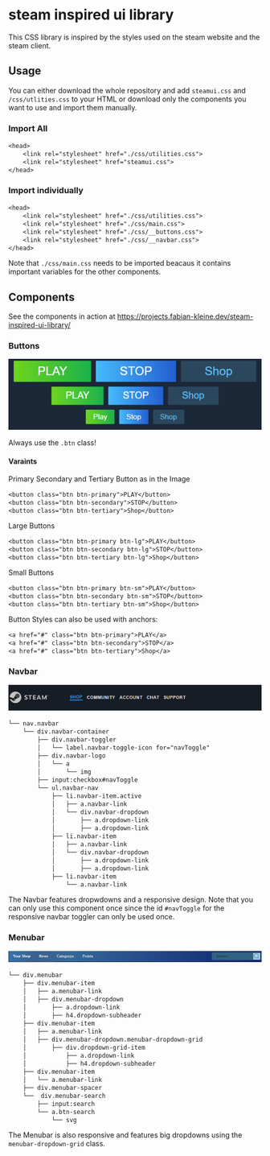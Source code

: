 # steam inspired ui library

This CSS library is inspired by the styles used on the steam website and the steam client.

## Usage

You can either download the whole repository and add `steamui.css` and `/css/utlities.css` to your HTML or download only the components you want to use and import them manually.

### Import All

```
<head>
    <link rel="stylesheet" href="./css/utilities.css">
    <link rel="stylesheet" href="steamui.css">
</head>
```

### Import individually

```
<head>
    <link rel="stylesheet" href="./css/utilities.css">
    <link rel="stylesheet" href="./css/main.css">
    <link rel="stylesheet" href="./css/__buttons.css">
    <link rel="stylesheet" href="./css/__navbar.css">
</head>
```
Note that `./css/main.css` needs to be imported beacaus it contains important variables for the other components.

## Components
See the components in action at https://projects.fabian-kleine.dev/steam-inspired-ui-library/
### Buttons

<img src="./screenshots/Buttons.PNG" >

Always use the `.btn` class!

#### Varaints

Primary Secondary and Tertiary Button as in the Image

```
<button class="btn btn-primary">PLAY</button>
<button class="btn btn-secondary">STOP</button>
<button class="btn btn-tertiary">Shop</button>
```

Large Buttons

```
<button class="btn btn-primary btn-lg">PLAY</button>
<button class="btn btn-secondary btn-lg">STOP</button>
<button class="btn btn-tertiary btn-lg">Shop</button>
```

Small Buttons

```
<button class="btn btn-primary btn-sm">PLAY</button>
<button class="btn btn-secondary btn-sm">STOP</button>
<button class="btn btn-tertiary btn-sm">Shop</button>
```

Button Styles can also be used with anchors:

```
<a href="#" class="btn btn-primary">PLAY</a>
<a href="#" class="btn btn-secondary">STOP</a>
<a href="#" class="btn btn-tertiary">Shop</a>
```

### Navbar

<img src="./screenshots/Navbar.PNG" >

```
└── nav.navbar
    └── div.navbar-container
        ├── div.navbar-toggler
        │   └── label.navbar-toggle-icon for="navToggle"
        ├── div.navbar-logo
        │   └── a
        │       └── img
        ├── input:checkbox#navToggle
        └── ul.navbar-nav
            ├── li.navbar-item.active
            │   ├── a.navbar-link
            │   └── div.navbar-dropdown
            │       ├── a.dropdown-link
            │       ├── a.dropdown-link
            ├── li.navbar-item
            │   ├── a.navbar-link
            │   └── div.navbar-dropdown
            │       ├── a.dropdown-link
            │       ├── a.dropdown-link
            ├── li.navbar-item
                └── a.navbar-link
```


The Navbar features dropwdowns and a responsive design.
Note that you can only use this component once since the id `#navToggle` for the responsive navbar toggler can only be used once.

### Menubar
<img src="./screenshots/Menubar.PNG" >

```
└── div.menubar
    ├── div.menubar-item
    │   ├── a.menubar-link
    │   ├── div.menubar-dropdown
    │       ├── a.dropdown-link
    │       ├── h4.dropdown-subheader
    ├── div.menubar-item
    │   ├── a.menubar-link
    │   ├── div.menubar-dropdown.menubar-dropdown-grid
    │       ├── div.dropdown-grid-item
    │           ├── a.dropdown-link
    │           ├── h4.dropdown-subheader
    ├── div.menubar-item
    │   └── a.menubar-link
    ├── div.menubar-spacer
    └──  div.menubar-search
        ├── input:search
        └── a.btn-search
            └── svg 
```
The Menubar is also responsive and features big dropdowns using the `menubar-dropdown-grid` class.